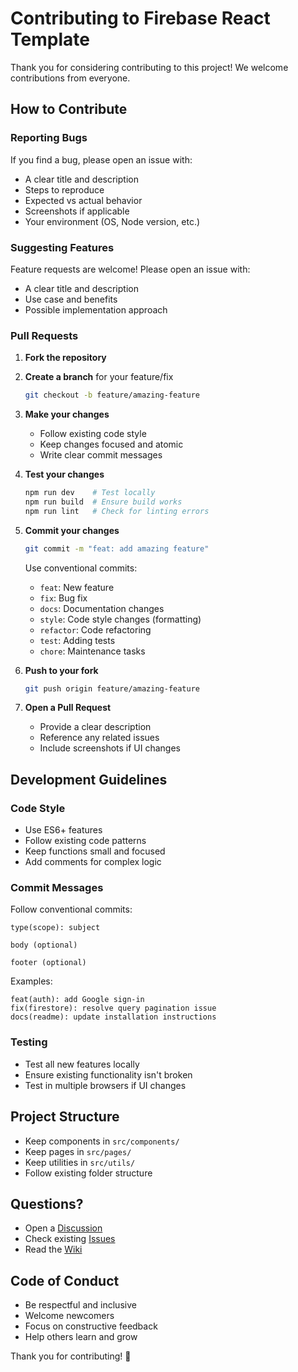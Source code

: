 # Contributing to Firebase React Template

Thank you for considering contributing to this project! We welcome contributions from everyone.

## How to Contribute

### Reporting Bugs

If you find a bug, please open an issue with:
- A clear title and description
- Steps to reproduce
- Expected vs actual behavior
- Screenshots if applicable
- Your environment (OS, Node version, etc.)

### Suggesting Features

Feature requests are welcome! Please open an issue with:
- A clear title and description
- Use case and benefits
- Possible implementation approach

### Pull Requests

1. **Fork the repository**
2. **Create a branch** for your feature/fix
   ```bash
   git checkout -b feature/amazing-feature
   ```

3. **Make your changes**
   - Follow existing code style
   - Keep changes focused and atomic
   - Write clear commit messages

4. **Test your changes**
   ```bash
   npm run dev    # Test locally
   npm run build  # Ensure build works
   npm run lint   # Check for linting errors
   ```

5. **Commit your changes**
   ```bash
   git commit -m "feat: add amazing feature"
   ```

   Use conventional commits:
   - `feat`: New feature
   - `fix`: Bug fix
   - `docs`: Documentation changes
   - `style`: Code style changes (formatting)
   - `refactor`: Code refactoring
   - `test`: Adding tests
   - `chore`: Maintenance tasks

6. **Push to your fork**
   ```bash
   git push origin feature/amazing-feature
   ```

7. **Open a Pull Request**
   - Provide a clear description
   - Reference any related issues
   - Include screenshots if UI changes

## Development Guidelines

### Code Style

- Use ES6+ features
- Follow existing code patterns
- Keep functions small and focused
- Add comments for complex logic

### Commit Messages

Follow conventional commits:

```
type(scope): subject

body (optional)

footer (optional)
```

Examples:
```
feat(auth): add Google sign-in
fix(firestore): resolve query pagination issue
docs(readme): update installation instructions
```

### Testing

- Test all new features locally
- Ensure existing functionality isn't broken
- Test in multiple browsers if UI changes

## Project Structure

- Keep components in `src/components/`
- Keep pages in `src/pages/`
- Keep utilities in `src/utils/`
- Follow existing folder structure

## Questions?

- Open a [Discussion](https://github.com/ThanuMahee12/firebase-react-template/discussions)
- Check existing [Issues](https://github.com/ThanuMahee12/firebase-react-template/issues)
- Read the [Wiki](https://github.com/ThanuMahee12/firebase-react-template/wiki)

## Code of Conduct

- Be respectful and inclusive
- Welcome newcomers
- Focus on constructive feedback
- Help others learn and grow

Thank you for contributing! 🎉
